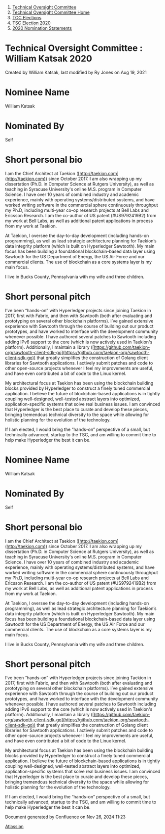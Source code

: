 1. [Technical Oversight Committee](index.html)
2. [Technical Oversight Committee Home](Technical-Oversight-Committee-Home_21430274.html)
3. [TOC Elections](TOC-Elections_21448771.html)
4. [TSC Election 2020](TSC-Election-2020_21434260.html)
5. [2020 Nomination Statements](2020-Nomination-Statements_21451712.html)

# Technical Oversight Committee : William Katsak 2020

Created by William Katsak, last modified by Ry Jones on Aug 19, 2021

# Nominee Name

William Katsak

# Nominated By

Self

# Short personal bio

I am the Chief Architect at Taekion ([http://taekion.com](http://taekion.com)) since October 2017. I am also wrapping up my dissertation (Ph.D. in Computer Science at Rutgers University), as well as teaching in Syracuse University's online M.S. program in Computer Science. I have over 10 years of combined industry and academic experience, mainly with operating systems/distributed systems, and have worked writing software in the commercial sphere continuously throughput my Ph.D, including multi-year co-op research projects at Bell Labs and Ericsson Research. I am the co-author of US patent (#US9792419B2) from my work at Bell Labs, as well as additional patent applications in process from my work at Taekion.

At Taekion, I oversee the day-to-day development (including hands-on programming), as well as lead strategic architecture planning for Taekion’s data integrity platform (which is built on Hyperledger Sawtooth). My main focus has been building a foundational blockchain-based data layer using Sawtooth for the US Department of Energy, the US Air Force and our commercial clients. The use of blockchain as a core systems layer is my main focus.

I live in Bucks County, Pennsylvania with my wife and three children.

# Short personal pitch

I’ve been “hands-on” with Hyperledger projects since joining Taekion in 2017, first with Fabric, and then with Sawtooth (both after evaluating and prototyping on several other blockchain platforms). I’ve gained extensive experience with Sawtooth through the course of building out our product prototypes, and have worked to interface with the development community whenever possible. I have authored several patches to Sawtooth including adding IPv6 support to the core (which is now actively used in Taekion's platform). Additionally, I maintain a library ([https://github.com/taekion-org/sawtooth-client-sdk-go](https://github.com/taekion-org/sawtooth-client-sdk-go)) that greatly simplifies the construction of Golang client libraries for Sawtooth applications. I actively submit patches and code to other open-source projects whenever I feel my improvements are useful, and have even contributed a bit of code to the Linux kernel.

My architectural focus at Taekion has been using the blockchain building blocks provided by Hyperledger to construct a finely tuned commercial application. I believe the future of blockchain-based applications is in tightly coupling well-designed, well-tested abstract layers into optimized, application-specific systems that solve real business issues. I am convinced that Hyperledger is the best place to curate and develop these pieces, bringing tremendous technical diversity to the space while allowing for holistic planning for the evolution of the technology.

If I am elected, I would bring the “hands-on” perspective of a small, but technically advanced, startup to the TSC, and am willing to commit time to help make Hyperledger the best it can be.

# Nominee Name

William Katsak

# Nominated By

Self

# Short personal bio

I am the Chief Architect at Taekion ([http://taekion.com](http://taekion.com)) since October 2017. I am also wrapping up my dissertation (Ph.D. in Computer Science at Rutgers University), as well as teaching in Syracuse University's online M.S. program in Computer Science. I have over 10 years of combined industry and academic experience, mainly with operating systems/distributed systems, and have worked writing software in the commercial sphere continuously throughput my Ph.D, including multi-year co-op research projects at Bell Labs and Ericsson Research. I am the co-author of US patent (#US9792419B2) from my work at Bell Labs, as well as additional patent applications in process from my work at Taekion.

At Taekion, I oversee the day-to-day development (including hands-on programming), as well as lead strategic architecture planning for Taekion’s data integrity platform (which is built on Hyperledger Sawtooth). My main focus has been building a foundational blockchain-based data layer using Sawtooth for the US Department of Energy, the US Air Force and our commercial clients. The use of blockchain as a core systems layer is my main focus.

I live in Bucks County, Pennsylvania with my wife and three children.

# Short personal pitch

I’ve been “hands-on” with Hyperledger projects since joining Taekion in 2017, first with Fabric, and then with Sawtooth (both after evaluating and prototyping on several other blockchain platforms). I’ve gained extensive experience with Sawtooth through the course of building out our product prototypes, and have worked to interface with the development community whenever possible. I have authored several patches to Sawtooth including adding IPv6 support to the core (which is now actively used in Taekion's platform). Additionally, I maintain a library ([https://github.com/taekion-org/sawtooth-client-sdk-go](https://github.com/taekion-org/sawtooth-client-sdk-go)) that greatly simplifies the construction of Golang client libraries for Sawtooth applications. I actively submit patches and code to other open-source projects whenever I feel my improvements are useful, and have even contributed a bit of code to the Linux kernel.

My architectural focus at Taekion has been using the blockchain building blocks provided by Hyperledger to construct a finely tuned commercial application. I believe the future of blockchain-based applications is in tightly coupling well-designed, well-tested abstract layers into optimized, application-specific systems that solve real business issues. I am convinced that Hyperledger is the best place to curate and develop these pieces, bringing tremendous technical diversity to the space while allowing for holistic planning for the evolution of the technology.

If I am elected, I would bring the “hands-on” perspective of a small, but technically advanced, startup to the TSC, and am willing to commit time to help make Hyperledger the best it can be.

Document generated by Confluence on Nov 26, 2024 11:23

[Atlassian](http://www.atlassian.com/)
